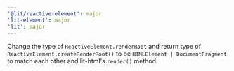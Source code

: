 ```yaml
---
'@lit/reactive-element': major
'lit-element': major
'lit': major
---
```


Change the type of `ReactiveElement.renderRoot` and return type of `ReactiveElement.createRenderRoot()` to be `HTMLElement | DocumentFragment` to match each other and lit-html's `render()` method.
